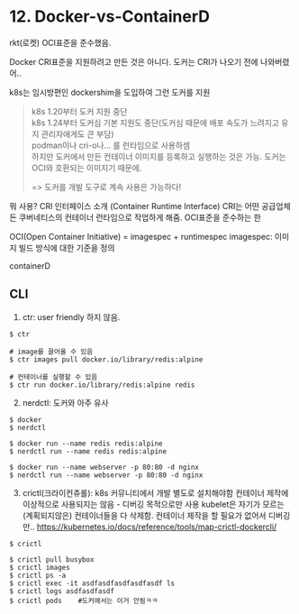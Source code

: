 # 12. Docker-vs-ContainerD

rkt(로켓) OCI표준을 준수했음.

Docker CRI표준을 지원하려고 만든 것은 아니다. 도커는 CRI가 나오기 전에 나와버렸어..

k8s는 임시방편인 dockershim을 도입하여 그런 도커를 지원
> k8s 1.20부터 도커 지원 중단   
> k8s 1.24부터 도커심 기본 지원도 중단(도커심 때문에 배포 속도가 느려지고 유지 관리자에게도 큰 부담)   
> podman이나 cri-o나... 를 런타임으로 사용하셈   
> 하지만 도커에서 만든 컨테이너 이미지를 등록하고 실행하는 것은 가능. 도커는 OCI와 호환되는 이미지기 때문에.
>
> => 도커를 개발 도구로 계속 사용은 가능하다!

뭐 사용? CRI 인터페이스 소개 (Container Runtime Interface)
CRI는 어떤 공급업체든 쿠버네티스의 컨테이너 런타임으로 작업하게 해줌. OCI표준을 준수하는 한

OCI(Open Container Initiative) = imagespec + runtimespec
  imagespec: 이미지 빌드 방식에 대한 기준을 정의

containerD

## CLI
1. ctr: user friendly 하지 않음.
```
$ ctr

# image를 끌어올 수 있음
$ ctr images pull docker.io/library/redis:alpine

# 컨테이너를 실행할 수 있음
$ ctr run docker.io/library/redis:alpine redis
```

2. nerdctl: 도커와 아주 유사
```
$ docker
$ nerdctl

$ docker run --name redis redis:alpine
$ nerdctl run --name redis redis:alpine

$ docker run --name webserver -p 80:80 -d nginx
$ nerdctl run --name webserver -p 80:80 -d nginx
```

3. crictl(크라이컨츄롤): k8s 커뮤니티에서 개발
  별도로 설치해야함
  컨테이너 제작에 이상적으로 사용되지는 않음 - 디버깅 목적으로만 사용
  kubelet은 자기가 모르는(계획되지않은) 컨테이너들을 다 삭제함.
    컨테이너 제작을 할 필요가 없어서 디버깅만..
  https://kubernetes.io/docs/reference/tools/map-crictl-dockercli/

```
$ crictl 

$ crictl pull busybox
$ crictl images
$ crictl ps -a
$ crictl exec -it asdfasdfasdfasdfasdf ls
$ crictl logs asdfasdfasdf
$ crictl pods    #도커에서는 이거 안됨ㅋㅋ
```
